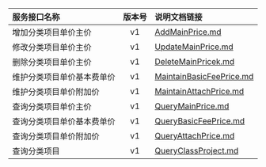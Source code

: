   
| 服务接口名称 | 版本号 | 说明文档链接 |  
| :----------------- | :-----: | :---------------- |  
| 增加分类项目单价主价 | v1 | [AddMainPrice.md](https://github.com/Zhang-Monica/gitMd/blob/master/EpeisSupp/SuppComProPriceServer/AddMainPrice.md) |  
| 修改分类项目单价主价 | v1 | [UpdateMainPrice.md](https://github.com/Zhang-Monica/gitMd/blob/master/EpeisSupp/SuppComProPriceServer/UpdateMainPrice.md) |  
| 删除分类项目单价主价 | v1 | [DeleteMainPricek.md](https://github.com/Zhang-Monica/gitMd/blob/master/EpeisSupp/SuppComProPriceServer/DeleteMainPricek.md) |  
| 维护分类项目单价基本费单价 | v1 | [MaintainBasicFeePrice.md](https://github.com/Zhang-Monica/gitMd/blob/master/EpeisSupp/SuppComProPriceServer/MaintainBasicFeePrice.md) |  
| 维护分类项目单价附加价 | v1 | [MaintainAttachPrice.md](https://github.com/Zhang-Monica/gitMd/blob/master/EpeisSupp/SuppComProPriceServer/MaintainAttachPrice.md) |  
| 查询分类项目单价主价 | v1 | [QueryMainPrice.md](https://github.com/Zhang-Monica/gitMd/blob/master/EpeisSupp/SuppComProPriceServer/QueryMainPrice.md) |  
| 查询分类项目单价基本费单价 | v1 | [QueryBasicFeePrice.md](https://github.com/Zhang-Monica/gitMd/blob/master/EpeisSupp/SuppComProPriceServer/QueryBasicFeePrice.md) |  
| 查询分类项目单价附加价 | v1 | [QueryAttachPrice.md](https://github.com/Zhang-Monica/gitMd/blob/master/EpeisSupp/SuppComProPriceServer/QueryAttachPrice.md) |  
| 查询分类项目 | v1 | [QueryClassProject.md](https://github.com/Zhang-Monica/gitMd/blob/master/EpeisSupp/SuppComProPriceServer/QueryClassProject.md) |  
  
